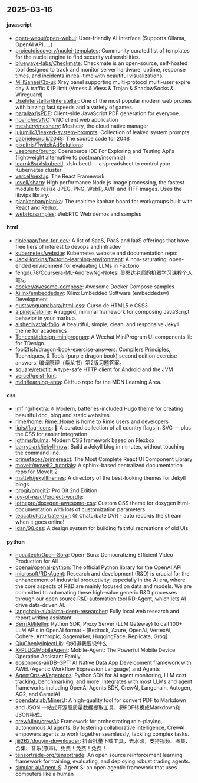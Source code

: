 ## 2025-03-16

#### javascript
* [open-webui/open-webui](https://github.com/open-webui/open-webui): User-friendly AI Interface (Supports Ollama, OpenAI API, ...)
* [projectdiscovery/nuclei-templates](https://github.com/projectdiscovery/nuclei-templates): Community curated list of templates for the nuclei engine to find security vulnerabilities.
* [bluewave-labs/Checkmate](https://github.com/bluewave-labs/Checkmate): Checkmate is an open-source, self-hosted tool designed to track and monitor server hardware, uptime, response times, and incidents in real-time with beautiful visualizations.
* [MHSanaei/3x-ui](https://github.com/MHSanaei/3x-ui): Xray panel supporting multi-protocol multi-user expire day & traffic & IP limit (Vmess & Vless & Trojan & ShadowSocks & Wireguard)
* [UseInterstellar/Interstellar](https://github.com/UseInterstellar/Interstellar): One of the most popular modern web proxies with blazing fast speeds and a variety of games.
* [parallax/jsPDF](https://github.com/parallax/jsPDF): Client-side JavaScript PDF generation for everyone.
* [novnc/noVNC](https://github.com/novnc/noVNC): VNC client web application
* [meshery/meshery](https://github.com/meshery/meshery): Meshery, the cloud native manager
* [jujumilk3/leaked-system-prompts](https://github.com/jujumilk3/leaked-system-prompts): Collection of leaked system prompts
* [gabrielecirulli/2048](https://github.com/gabrielecirulli/2048): The source code for 2048
* [pixeltris/TwitchAdSolutions](https://github.com/pixeltris/TwitchAdSolutions): 
* [usebruno/bruno](https://github.com/usebruno/bruno): Opensource IDE For Exploring and Testing Api's (lightweight alternative to postman/insomnia)
* [learnk8s/xlskubectl](https://github.com/learnk8s/xlskubectl): xlskubectl — a spreadsheet to control your Kubernetes cluster
* [vercel/next.js](https://github.com/vercel/next.js): The React Framework
* [lovell/sharp](https://github.com/lovell/sharp): High performance Node.js image processing, the fastest module to resize JPEG, PNG, WebP, AVIF and TIFF images. Uses the libvips library.
* [plankanban/planka](https://github.com/plankanban/planka): The realtime kanban board for workgroups built with React and Redux.
* [webrtc/samples](https://github.com/webrtc/samples): WebRTC Web demos and samples

#### html
* [ripienaar/free-for-dev](https://github.com/ripienaar/free-for-dev): A list of SaaS, PaaS and IaaS offerings that have free tiers of interest to devops and infradev
* [kubernetes/website](https://github.com/kubernetes/website): Kubernetes website and documentation repo:
* [JackHopkins/factorio-learning-environment](https://github.com/JackHopkins/factorio-learning-environment): A non-saturating, open-ended environment for evaluating LLMs in Factorio
* [fengdu78/Coursera-ML-AndrewNg-Notes](https://github.com/fengdu78/Coursera-ML-AndrewNg-Notes): 吴恩达老师的机器学习课程个人笔记
* [docker/awesome-compose](https://github.com/docker/awesome-compose): Awesome Docker Compose samples
* [Xilinx/embeddedsw](https://github.com/Xilinx/embeddedsw): Xilinx Embedded Software (embeddedsw) Development
* [gustavoguanabara/html-css](https://github.com/gustavoguanabara/html-css): Curso de HTML5 e CSS3
* [alpinejs/alpine](https://github.com/alpinejs/alpine): A rugged, minimal framework for composing JavaScript behavior in your markup.
* [alshedivat/al-folio](https://github.com/alshedivat/al-folio): A beautiful, simple, clean, and responsive Jekyll theme for academics
* [Tencent/tdesign-miniprogram](https://github.com/Tencent/tdesign-miniprogram): A Wechat MiniProgram UI components lib for TDesign.
* [fool2fish/dragon-book-exercise-answers](https://github.com/fool2fish/dragon-book-exercise-answers): Compilers Principles, Techniques, & Tools (purple dragon book) second edition exercise answers. 编译原理（紫龙书）第2版习题答案。
* [square/retrofit](https://github.com/square/retrofit): A type-safe HTTP client for Android and the JVM
* [vercel/geist-font](https://github.com/vercel/geist-font): 
* [mdn/learning-area](https://github.com/mdn/learning-area): GitHub repo for the MDN Learning Area.

#### css
* [imfing/hextra](https://github.com/imfing/hextra): 🔯 Modern, batteries-included Hugo theme for creating beautiful doc, blog and static websites
* [rime/home](https://github.com/rime/home): Rime::Home is home to Rime users and developers
* [lipis/flag-icons](https://github.com/lipis/flag-icons): 🎏 A curated collection of all country flags in SVG — plus the CSS for easier integration
* [jgthms/bulma](https://github.com/jgthms/bulma): Modern CSS framework based on Flexbox
* [barryclark/jekyll-now](https://github.com/barryclark/jekyll-now): Build a Jekyll blog in minutes, without touching the command line.
* [primefaces/primereact](https://github.com/primefaces/primereact): The Most Complete React UI Component Library
* [moveit/moveit2_tutorials](https://github.com/moveit/moveit2_tutorials): A sphinx-based centralized documentation repo for MoveIt 2
* [mattvh/jekyllthemes](https://github.com/mattvh/jekyllthemes): A directory of the best-looking themes for Jekyll blogs
* [progit/progit2](https://github.com/progit/progit2): Pro Git 2nd Edition
* [joy-of-react/project-wordle](https://github.com/joy-of-react/project-wordle): 
* [jothepro/doxygen-awesome-css](https://github.com/jothepro/doxygen-awesome-css): Custom CSS theme for doxygen html-documentation with lots of customization parameters.
* [teacat/chaturbate-dvr](https://github.com/teacat/chaturbate-dvr): 😎 Chaturbate DVR - auto records the stream when it goes online!
* [jdan/98.css](https://github.com/jdan/98.css): A design system for building faithful recreations of old UIs

#### python
* [hpcaitech/Open-Sora](https://github.com/hpcaitech/Open-Sora): Open-Sora: Democratizing Efficient Video Production for All
* [openai/openai-python](https://github.com/openai/openai-python): The official Python library for the OpenAI API
* [microsoft/RD-Agent](https://github.com/microsoft/RD-Agent): Research and development (R&D) is crucial for the enhancement of industrial productivity, especially in the AI era, where the core aspects of R&D are mainly focused on data and models. We are committed to automating these high-value generic R&D processes through our open source R&D automation tool RD-Agent, which lets AI drive data-driven AI.
* [langchain-ai/ollama-deep-researcher](https://github.com/langchain-ai/ollama-deep-researcher): Fully local web research and report writing assistant
* [BerriAI/litellm](https://github.com/BerriAI/litellm): Python SDK, Proxy Server (LLM Gateway) to call 100+ LLM APIs in OpenAI format - [Bedrock, Azure, OpenAI, VertexAI, Cohere, Anthropic, Sagemaker, HuggingFace, Replicate, Groq]
* [QiuChenly/InjectLib](https://github.com/QiuChenly/InjectLib): 你知道我要说什么
* [X-PLUG/MobileAgent](https://github.com/X-PLUG/MobileAgent): Mobile-Agent: The Powerful Mobile Device Operation Assistant Family
* [eosphoros-ai/DB-GPT](https://github.com/eosphoros-ai/DB-GPT): AI Native Data App Development framework with AWEL(Agentic Workflow Expression Language) and Agents
* [AgentOps-AI/agentops](https://github.com/AgentOps-AI/agentops): Python SDK for AI agent monitoring, LLM cost tracking, benchmarking, and more. Integrates with most LLMs and agent frameworks including OpenAI Agents SDK, CrewAI, Langchain, Autogen, AG2, and CamelAI
* [opendatalab/MinerU](https://github.com/opendatalab/MinerU): A high-quality tool for convert PDF to Markdown and JSON.一站式开源高质量数据提取工具，将PDF转换成Markdown和JSON格式。
* [crewAIInc/crewAI](https://github.com/crewAIInc/crewAI): Framework for orchestrating role-playing, autonomous AI agents. By fostering collaborative intelligence, CrewAI empowers agents to work together seamlessly, tackling complex tasks.
* [jiji262/douyin-downloader](https://github.com/jiji262/douyin-downloader): 抖音批量下载工具，去水印，支持视频、图集、合集、音乐(原声)。免费！免费！免费！
* [tensortrade-org/tensortrade](https://github.com/tensortrade-org/tensortrade): An open source reinforcement learning framework for training, evaluating, and deploying robust trading agents.
* [simular-ai/Agent-S](https://github.com/simular-ai/Agent-S): Agent S: an open agentic framework that uses computers like a human

